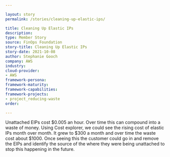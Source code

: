 ```yaml
---

layout: story
permalink: /stories/cleaning-up-elastic-ips/

title: Cleaning Up Elastic IPs
description:
type: Member Story
source: FinOps Foundation
story-title: Cleaning Up Elastic IPs
story-date: 2021-10-08
author: Stephanie Gooch
company: AWS
industry: 
cloud-provider: 
- AWS
framework-persona:
framework-maturity: 
framework-capabilities:
framework-projects:
- project_reducing-waste
order:

---
```


Unattached EIPs cost $0.005 an hour. Over time this can compound into a waste of money. Using Cost explorer, we could see the rising cost of elastic IPs month over month. It grew to $300 a month and over time the waste cost about $1000. Once seeing this the customer could go in and remove the EIPs and identify the source of the where they were being unattached to stop this happening in the future. 

